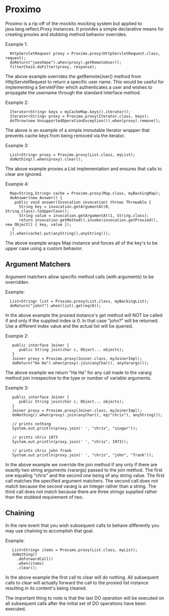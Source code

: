 # Proximo

Proximo is a rip off of the mockito mocking system but applied to java.lang.reflect.Proxy
instances. It provides a simple declarative means for creating proxies and stubbing method
behavior overrides.


Example 1:
````
  HttpServletRequest proxy = Proximo.proxy(HttpServletRequest.class, request);
  doReturn("joeshmoe").when(proxy).getRemoteUser();
  filterChain.doFilter(proxy, response);
````

The above example overrides the getRemoteUser() method from HttpServletRequest to return a
specific user name. This would be useful for implementing a ServletFilter which authenticates
a user and wishes to propagate the username through the standard interface method.


Example 2:
````
  Iterator<String> keys = myCacheMap.keys().iterator();
  Iterator<String> proxy = Proximo.proxy(Iterator.class, keys);
  doThrow(new UnsupportedOperationException()).when(proxy).remove();
````

The above is an example of a simple immutable Iterator wrapper that prevents cache keys from
being removed via the iterator.


Example 3:
````
  List<String> proxy = Proximo.proxy(List.class, myList);
  doNothing().when(proxy).clear();
````

The above example proxies a List implementation and ensures that calls to clear are ignored.


Example 4:
````
  Map<String,String> cache = Proximo.proxy(Map.class, myBackingMap);
  doAnswer(new Answer() {
    public void answer(Invocation invocation) throws Throwable {
      String key = invocation.getArgumentAt(0, String.class).toUpperCase();
      String value = invocation.getArgumentAt(1, String.class);
      return invocation.getMethod().invoke(invocation.getProxied(), new Object[] { key, value });
   }
  }).when(cache).put(anyString(),anyString());

````

The above example wraps Map instance and forces all of the key's to be upper case using a custom
behavior.


Argument Matchers
-----------------

Argument matchers allow specific method calls (with arguments) to be overridden.

Example:
````
  List<String> list = Proximo.proxy(List.class, myBackingList);
  doReturn("john?").when(list).get(eq(0));
````

In the above example the proxied instance's get method will NOT be called if and only if the
supplied index is 0. In that case "john?" will be returned. Use a different index value and
the actual list will be queried.


Example 2:
````
   public interface Joiner {
      public String join(char c, Object... objects);
   }
   Joiner proxy = Proximo.proxy(Joiner.class, myJoinerImpl);
   doReturn("Ha Ha").when(proxy).join(anyChar(), anyVarargs());
````

The above example we return "Ha Ha" for any call made to the vararg method join irrespective to
the type or number of variable arguments.

Example 3:
````
   public interface Joiner {
      public String join(char c, Object... objects);
   }
   Joiner proxy = Proximo.proxy(Joiner.class, myJoinerImpl);
   doNothing().when(proxy).join(anyChar(), eq("chris"), anyString());

   // prints nothing
   System.out.println(proxy.join(' ', "chris", "singer"));

   // prints chris 1973
   System.out.println(proxy.join(' ', "chris", 1973));

   // prints chris john frank
   System.out.println(proxy.join(' ', "chris", "john", "frank"));
````

In the above example we override the join method if any only if there are exactly two string
arguments (varargs) passed to the join method. The first one equaling "chris" and the second one
being of any string value. The first call matches the specified argument matchers. The second call
does not match because the second vararg is an Integer rather than a string. The third call does
not match because there are three strings supplied rather than the stubbed requirement of two.


Chaining
--------

In the rare event that you wish subsequent calls to behave differently you may use chaining to
accomplish that goal.

Example:
````
   List<String> items = Proximo.proxy(List.class, myList);
   doNothing()
     .doForwardCall()
     .when(items)
     .clear();
````

In the above example the first call to clear will do nothing. All subsequent calls to clear will
actually forward the call to the proxied list instance resulting in its content's being cleared.

The important thing to note is that the last DO operation will be executed on all subsequent calls
after the initial set of DO operations have been executed.
